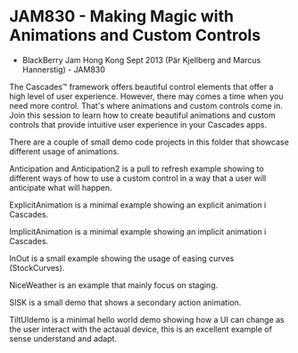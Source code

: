# JAM830 - Making Magic with Animations and Custom Controls #

- BlackBerry Jam Hong Kong Sept 2013 (Pär Kjellberg and Marcus Hannerstig) - JAM830

The Cascades™ framework offers beautiful control elements that offer a high level of user 
experience. However, there may comes a time when you need more control. That's where 
animations and custom controls come in. Join this session to learn how to create beautiful 
animations and custom controls that provide intuitive user experience in your Cascades apps.

There are a couple of small demo code projects in this folder that showcase different 
usage of animations.

Anticipation and Anticipation2 is a pull to refresh example showing to different ways of
how to use a custom control in a way that a user will anticipate what will happen.

ExplicitAnimation is a minimal example showing an explicit animation i Cascades.

ImplicitAnimation is a minimal example showing an implicit animation i Cascades.

InOut is a small example showing the usage of easing curves (StockCurves).

NiceWeather is an example that mainly focus on staging.

SISK is a small demo that shows a secondary action animation.

TiltUIdemo is a minimal hello world demo showing how a UI can change as the user interact
with the actaual device, this is an excellent example of sense understand and adapt.
